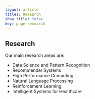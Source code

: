 ```yaml
---
layout: article
titles: Research
show_title: false
key: page-research
---
```


## Research

Our main research areas are:
- Data Science and Pattern Recognition
- Recommender Systems
- High Performance Computing
- Natural Language Processing
- Reinforcement Learning
- Intelligent Systems for Healthcare
